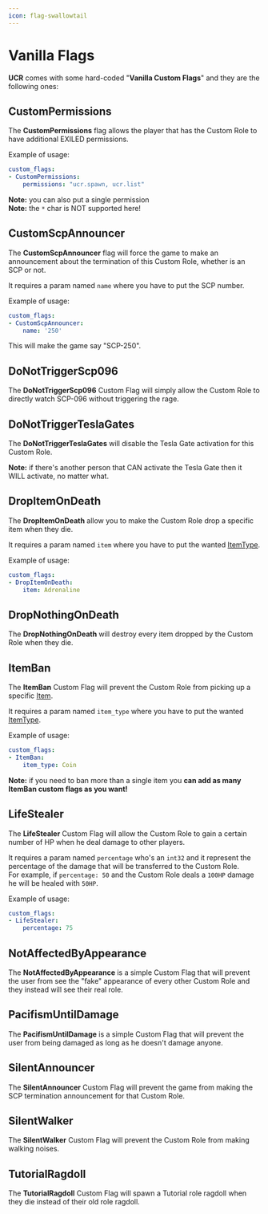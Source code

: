```yaml
---
icon: flag-swallowtail
---
```


# Vanilla Flags

**UCR** comes with some hard-coded "**Vanilla Custom Flags**" and they are the following ones:

## CustomPermissions

The **CustomPermissions** flag allows the player that has the Custom Role to have additional EXILED permissions.

Example of usage:

```yaml
custom_flags:
- CustomPermissions:
    permissions: "ucr.spawn, ucr.list"
```

**Note:** you can also put a single permission\
**Note:** the `*` char is NOT supported here!

## CustomScpAnnouncer

The **CustomScpAnnouncer** flag will force the game to make an announcement about the termination of this Custom Role, whether is an SCP or not.

It requires a param named `name` where you have to put the SCP number.

Example of usage:

```yaml
custom_flags:
- CustomScpAnnouncer:
    name: '250'
```

This will make the game say "SCP-250".

## DoNotTriggerScp096

The **DoNotTriggerScp096** Custom Flag will simply allow the Custom Role to directly watch SCP-096 without triggering the rage.

## DoNotTriggerTeslaGates

The **DoNotTriggerTeslaGates** will disable the Tesla Gate activation for this Custom Role.

**Note:** if there's another person that CAN activate the Tesla Gate then it WILL activate, no matter what.

## DropItemOnDeath

The **DropItemOnDeath** allow you to make the Custom Role drop a specific item when they die.

It requires a param named `item` where you have to put the wanted [ItemType](../../../syntax-notions/enums.md#itemtype).

Example of usage:

```yaml
custom_flags:
- DropItemOnDeath:
    item: Adrenaline
```

## DropNothingOnDeath

The **DropNothingOnDeath** will destroy every item dropped by the Custom Role when they die.

## ItemBan

The **ItemBan** Custom Flag will prevent the Custom Role from picking up a specific [Item](../../../syntax-notions/enums.md#itemtype).

It requires a param named `item_type` where you have to put the wanted [ItemType](../../../syntax-notions/enums.md#itemtype).

Example of usage:

```yaml
custom_flags:
- ItemBan:
    item_type: Coin
```

**Note:** if you need to ban more than a single item you **can add as many ItemBan custom flags as you want!**

## LifeStealer

The **LifeStealer** Custom Flag will allow the Custom Role to gain a certain number of HP when he deal damage to other players.

It requires a param named `percentage` who's an `int32` and it represent the percentage of the damage that will be transferred to the Custom Role.\
For example, if `percentage: 50` and the Custom Role deals a `100HP` damage he will be healed with `50HP`.

Example of usage:

```yaml
custom_flags:
- LifeStealer:
    percentage: 75
```

## NotAffectedByAppearance

The **NotAffectedByAppearance** is a simple Custom Flag that will prevent the user from see the "fake" appearance of every other Custom Role and they instead will see their real role.

## PacifismUntilDamage

The **PacifismUntilDamage** is a simple Custom Flag that will prevent the user from being damaged as long as he doesn't damage anyone.

## SilentAnnouncer

The **SilentAnnouncer** Custom Flag will prevent the game from making the SCP termination announcement for that Custom Role.

## SilentWalker

The **SilentWalker** Custom Flag will prevent the Custom Role from making walking noises.

## TutorialRagdoll

The **TutorialRagdoll** Custom Flag will spawn a Tutorial role ragdoll when they die instead of their old role ragdoll.
